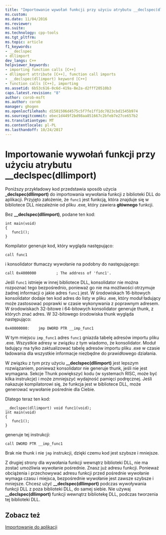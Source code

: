```yaml
---
title: "Importowanie wywołań funkcji przy użyciu atrybutu __declspec(dllimport) | Dokumentacja firmy Microsoft"
ms.custom: 
ms.date: 11/04/2016
ms.reviewer: 
ms.suite: 
ms.technology: cpp-tools
ms.tgt_pltfrm: 
ms.topic: article
f1_keywords:
- __declspec
- dllimport
dev_langs: C++
helpviewer_keywords:
- importing function calls [C++]
- dllimport attribute [C++], function call imports
- __declspec(dllimport) keyword [C++]
- function calls [C++], importing
ms.assetid: 6b53c616-0c6d-419a-8e2a-d2fff20510b3
caps.latest.revision: "8"
author: corob-msft
ms.author: corob
manager: ghogen
ms.openlocfilehash: d1501506d4575c5f7fe1ff1dc7823cbd1545b974
ms.sourcegitcommit: ebec1d449f2bd98aa851667c2bfeb7e27ce657b2
ms.translationtype: MT
ms.contentlocale: pl-PL
ms.lasthandoff: 10/24/2017
---
```

# <a name="importing-function-calls-using-declspecdllimport"></a>Importowanie wywołań funkcji przy użyciu atrybutu __declspec(dllimport)
Poniższy przykładowy kod przedstawia sposób użycia **_declspec(dllimport)** do importowania wywołania funkcji z biblioteki DLL do aplikacji. Przyjęto założenie, że `func1` jest funkcją, która znajduje się w bibliotece DLL niezależnie od pliku .exe, który zawiera **głównego** funkcji.  
  
 Bez **__declspec(dllimport)**, podane ten kod:  
  
```  
int main(void)   
{  
   func1();  
}  
```  
  
 Kompilator generuje kod, który wygląda następująco:  
  
```  
call func1  
```  
  
 i konsolidator tłumaczy wywołanie na podobny do następującego:  
  
```  
call 0x4000000         ; The address of 'func1'.  
```  
  
 Jeśli `func1` istnieje w innej bibliotece DLL, konsolidator nie można rozpoznać tego bezpośrednio, ponieważ go nie ma możliwości otrzymuje żadnej informacji o jakie adres `func1` jest. W środowiskach 16-bitowych konsolidator dodaje ten kod adres do listy w pliku .exe, który moduł ładujący może zastosować poprawki w czasie wykonywania z poprawnym adresem. W środowiskach 32-bitowe i 64-bitowych konsolidator generuje thunk, z których znać adres. W 32-bitowego środowiska thunk wygląda następująco:  
  
```  
0x40000000:    jmp DWORD PTR __imp_func1  
```  
  
 W tym miejscu `imp_func1` adres `func1` gniazda tabelę adresów importu pliku .exe. Wszystkie adresy w związku z tym wiadomo, że konsolidator. Moduł ładujący ma tylko zaktualizować tabelę adresów importu pliku .exe w czasie ładowania dla wszystkie informacje niezbędne do prawidłowego działania.  
  
 W związku z tym przy użyciu **__declspec(dllimport)** jest lepszym rozwiązaniem, ponieważ konsolidator nie generuje thunk, jeśli nie jest wymagana. Sekcje Thunk powiększyć kodu (w systemach RISC, może być kilka instrukcje) i może zmniejszyć wydajność pamięci podręcznej. Jeśli nakazuje kompilatorowi się, że funkcja jest w bibliotece DLL, może generować wywołanie pośrednie dla Ciebie.  
  
 Dlatego teraz ten kod:  
  
```  
__declspec(dllimport) void func1(void);  
int main(void)   
{  
   func1();  
}  
```  
  
 generuje tej instrukcji:  
  
```  
call DWORD PTR __imp_func1  
```  
  
 Brak nie thunk i nie `jmp` instrukcji, dzięki czemu kod jest szybsze i mniejsze.  
  
 Z drugiej strony dla wywołania funkcji wewnątrz biblioteki DLL, nie ma zostać umożliwia wywołanie pośrednie. Znasz już adresu funkcji. Ponieważ obciążenia i przechowywać adresu funkcji przed pośrednie wywołanie wymaga czasu i miejsca, bezpośrednie wywołanie jest zawsze szybsze i mniejsze. Chcesz użyć **__declspec(dllimport)** podczas wywoływania funkcji DLL z poza biblioteki DLL, do samej siebie. Nie używaj **__declspec(dllimport)** funkcji wewnątrz bibliotekę DLL, podczas tworzenia tej biblioteki DLL.  
  
## <a name="see-also"></a>Zobacz też  
 [Importowanie do aplikacji](../build/importing-into-an-application.md)